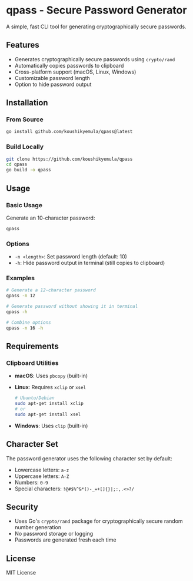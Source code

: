# qpass - Secure Password Generator

A simple, fast CLI tool for generating cryptographically secure passwords.

## Features

- Generates cryptographically secure passwords using `crypto/rand`
- Automatically copies passwords to clipboard
- Cross-platform support (macOS, Linux, Windows)
- Customizable password length
- Option to hide password output

## Installation

### From Source

```bash
go install github.com/koushikyemula/qpass@latest
```

### Build Locally

```bash
git clone https://github.com/koushikyemula/qpass
cd qpass
go build -o qpass
```

## Usage

### Basic Usage

Generate an 10-character password:

```bash
qpass
```

### Options

- `-n <length>`: Set password length (default: 10)
- `-h`: Hide password output in terminal (still copies to clipboard)

### Examples

```bash
# Generate a 12-character password
qpass -n 12

# Generate password without showing it in terminal
qpass -h

# Combine options
qpass -n 16 -h
```

## Requirements

### Clipboard Utilities

- **macOS**: Uses `pbcopy` (built-in)
- **Linux**: Requires `xclip` or `xsel`

  ```bash
  # Ubuntu/Debian
  sudo apt-get install xclip
  # or
  sudo apt-get install xsel
  ```

- **Windows**: Uses `clip` (built-in)

## Character Set

The password generator uses the following character set by default:

- Lowercase letters: `a-z`
- Uppercase letters: `A-Z`
- Numbers: `0-9`
- Special characters: `!@#$%^&*()-_=+[]{}|;:,.<>?/`

## Security

- Uses Go's `crypto/rand` package for cryptographically secure random number generation
- No password storage or logging
- Passwords are generated fresh each time

## License

MIT License
